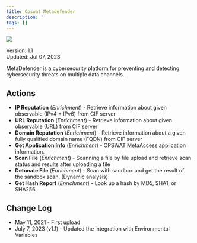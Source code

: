 ```yaml
---
title: Opswat Metadefender
description: ''
tags: []
---
```


![](/img/platform-services/automation-service/app-central/logos/opswat-metadefender.png)

Version: 1.1  
Updated: Jul 07, 2023

MetaDefender is a cybersecurity platform for preventing and detecting cybersecurity threats on multiple data channels. 

## Actions

* **IP Reputation** (*Enrichment*) - Retrieve information about given observable (IPv4 + IPv6) from CIF server
* **URL Reputation** (*Enrichment*) - Retrieve information about given observable (URL) from CIF server
* **Domain Reputation** (*Enrichment*) - Retrieve information about a given fully qualified domain name (FQDN) from CIF server
* **Get Application Info** (*Enrichment*) - OPSWAT MetaAccess application information.
* **Scan File** (*Enrichment*) - Scanning a file by file upload and retrieve scan status and results after uploading a file
* **Detonate File** (*Enrichment*) - Scan with sandbox and get the result of the sandbox scan. (Dynamic analysis)
* **Get Hash Report** (*Enrichment*) - Look up a hash by MD5, SHA1, or SHA256

## Change Log

* May 11, 2021 - First upload
* July 7, 2023 (v1.1) - Updated the integration with Environmental Variables
